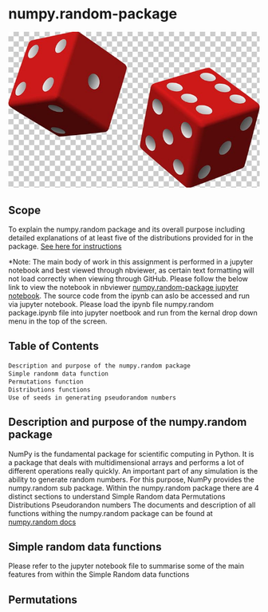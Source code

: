 # numpy.random-package
![Random](Images/Random.PNG)
## Scope
To explain the numpy.random package and its overall purpose including detailed explanations of at least five of the distributions provided for in the package.
[See here for instructions](/ProgDA_Assignment.pdf)

*Note: The main body of work in this assignment is performed in a jupyter notebook and best viewed through nbviewer, as certain text formatting will not load correctly when viewing through GitHub. Please follow the below link to view the notebook in nbviewer
[numpy.random-package jupyter notebook](https://nbviewer.jupyter.org/github/BarryClarke/numpy.random-package/blob/master/numpy.random%20package.ipynb). The source code from the ipynb can aslo be accessed and run via jupyter notebook. Please load the ipynb file numpy.random package.ipynb file into jupyter noetbook and run from the kernal drop down menu in the top of the screen.

## Table of Contents
    Description and purpose of the numpy.random package
    Simple randonm data function
    Permutations function
    Distributions functions
    Use of seeds in generating pseudorandom numbers

## Description and purpose of the numpy.random package
NumPy is the fundamental package for scientific computing in Python. It is a package that deals with multidimensional arrays and performs a lot of different operations really quickly. An important part of any simulation is the ability to generate random numbers. For this purpose, NumPy provides the numpy.random sub package. Within the numpy.random package there are 4 distinct sections to understand
    Simple Random data
    Permutations
    Distributions
    Pseudorandon numbers
The documents and description of all functions withing the numpy.random package can be found at [numpy.random docs](https://docs.scipy.org/doc/numpy-1.16.0/reference/routines.random.html)


## Simple random data functions
Please refer to the jupyter notebook file to summarise some of the main features from within the Simple Random data functions

## Permutations


